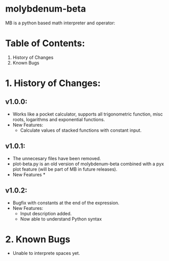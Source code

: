 molybdenum-beta
===============

MB is a python based math interpreter and operator:

# Table of Contents:
1. History of Changes
2. Known Bugs

# 1. History of Changes:
## v1.0.0:
* Works like a pocket calculator, supports all trigonometric function, misc roots, logarithms and exponential functions.
* New Features:
  * Calculate values of stacked functions with constant input.
## v1.0.1:
* The unnecesary files have been removed.
* plot-beta.py is an old version of molybdenum-beta combined with a pyx plot feature (will be part of MB in future releases).
* New Features
	*  
 
## v1.0.2:
* Bugfix with constants at the end of the expression.
* New Features:
	* Input description added.
	* Now able to understand Python syntax
# 2. Known Bugs
* Unable to interprete spaces yet.
    
    
